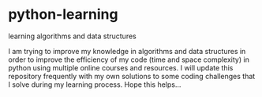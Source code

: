 # python-learning
learning algorithms and data structures

I am trying to improve my knowledge in algorithms and data structures in order to improve the efficiency of my code (time and space complexity) in python using multiple online courses and resources.
I will update this repository frequently with my own solutions to some coding challenges that I solve during my learning process.
Hope this helps...

